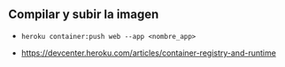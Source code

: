 


## Compilar y subir la imagen

- `heroku container:push web --app <nombre_app>`


- https://devcenter.heroku.com/articles/container-registry-and-runtime